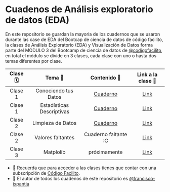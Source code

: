 # Cuadenos de Análisis exploratorio de datos (EDA)

En este repositorio se guardan la mayoria de los cuadernos que se usaron durante las case de EDA del Bootcap de ciencia de datos de código facilito, la clases de Análisis Exploratorio (EDA) y Visualización de Datos forma parte del MÓDULO 3 del Bootcamp de ciencia de datos de [@codigofacilito](https://github.com/codigofacilito), en total el módulo se divide en 3 clases, cada clase con uno o hasta dos temas diferentes por clase.

| Clase 🗓 | Tema 🧪 | Contenido 📕 | Link a la clase 🔗 |
|:---:|:---:|:---:|:---:|
|Clase 1|Conociendo tus Datos| [Cuaderno](./analisis_exploratorio_datos.ipynb) | [Link](https://codigofacilito.com/videos/clase-1-eda) |
|Clase 1|Estadísticas Descriptivas| [Cuaderno](./analisis_exploratorio_datos.ipynb) | [Link](https://codigofacilito.com/videos/estadisticas-univariantes)| 
|Clase 2|Limpieza de Datos| [Cuaderno](./limpieza_datos.ipynb) | [Link](https://codigofacilito.com/videos/carga-de-datos)  | 
|Clase 2|Valores faltantes| Cuaderno faltante :C | [Link](https://codigofacilito.com/videos/valores-faltantes)| 
|Clase 3|Matplolib| próximamente | [Link](https://codigofacilito.com/videos/presentacion-de-la-clase)| 

- 👀 Recuerda que para acceder a las clases tienes que contar con una subscripción de [Código Facilito](https://codigofacilito.com/).
- 📓 El autor de todos los cuadenos de este repositorio es [@francisco-ixpantia](https://github.com/francisco-ixpantia)

